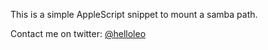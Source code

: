 This is a simple AppleScript snippet to mount a samba path.

Contact me on twitter: [@helloleo](https://twitter.com/helloleo)